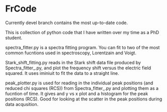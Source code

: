 # FrCode
Currently devel branch contains the most up-to-date code. 

This is collection of python code that I have written over my time as a PhD student. 

spectra_fitter.py is a spectra fitting program. You can fit to two of the most common fucntions used in spectroscopy, Lorentzain and Voigt. 


Stark_shift_fitting.py reads in the Stark shift data file produced by Spectra_fitter_.py, and plot the frequency shift versus the electric field squared. It uses iminiuit to fit the data to a straight line.

peak_plotter.py is used for reading in the individual peak positions (and reduced chi squares (RCS)) from Spectra_fitter_.py and plotting them as a fucntion of time. It gives and y vs x plot and a histogram for the peak positions (RCS). Good for looking at the scatter in the peak positions during data acqusition.
  
